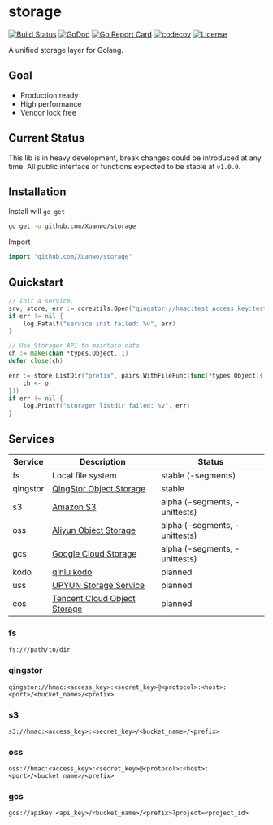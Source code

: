 # storage

[![Build Status](https://travis-ci.com/Xuanwo/storage.svg?branch=master)](https://travis-ci.com/Xuanwo/storage)
[![GoDoc](https://godoc.org/github.com/Xuanwo/storage?status.svg)](https://godoc.org/github.com/Xuanwo/storage)
[![Go Report Card](https://goreportcard.com/badge/github.com/Xuanwo/storage)](https://goreportcard.com/report/github.com/Xuanwo/storage)
[![codecov](https://codecov.io/gh/Xuanwo/storage/branch/master/graph/badge.svg)](https://codecov.io/gh/Xuanwo/storage)
[![License](https://img.shields.io/badge/license-apache%20v2-blue.svg)](https://github.com/Xuanwo/storage/blob/master/LICENSE)

A unified storage layer for Golang.

## Goal

- Production ready
- High performance
- Vendor lock free

## Current Status

This lib is in heavy development, break changes could be introduced at any time. All public interface or functions expected to be stable at `v1.0.0`.

## Installation

Install will `go get`

```bash
go get -u github.com/Xuanwo/storage
```

Import

```go
import "github.com/Xuanwo/storage"
```

## Quickstart


```go
// Init a service.
srv, store, err := coreutils.Open("qingstor://hmac:test_access_key:test_secret_key@https:qingstor.com:443/test_bucket_name")
if err != nil {
    log.Fatalf("service init failed: %v", err)
}

// Use Storager API to maintain data.
ch := make(chan *types.Object, 1)
defer close(ch)

err := store.ListDir("prefix", pairs.WithFileFunc(func(*types.Object){
    ch <- o
}))
if err != nil {
    log.Printf("storager listdir failed: %v", err)
}
```

## Services

| Service | Description | Status |
| ------- | ----------- | ------ |
| fs | Local file system | stable (-segments)|
| qingstor | [QingStor Object Storage](https://www.qingcloud.com/products/qingstor/) | stable |
| s3 | [Amazon S3](https://aws.amazon.com/s3/) | alpha (-segments, -unittests) |
| oss | [Aliyun Object Storage](https://www.aliyun.com/product/oss) | alpha (-segments, -unittests) |
| gcs | [Google Cloud Storage](https://cloud.google.com/storage/) | alpha (-segments, -unittests) |
| kodo | [qiniu kodo](https://www.qiniu.com/products/kodo) | planned |
| uss | [UPYUN Storage Service](https://www.upyun.com/products/file-storage) | planned |
| cos | [Tencent Cloud Object Storage](https://cloud.tencent.com/product/cos) | planned |

### fs

`fs:///path/to/dir`

### qingstor

`qingstor://hmac:<access_key>:<secret_key>@<protocol>:<host>:<port>/<bucket_name>/<prefix>`

### s3

`s3://hmac:<access_key>:<secret_key>/<bucket_name>/<prefix>`

### oss

`oss://hmac:<access_key>:<secret_key>@<protocol>:<host>:<port>/<bucket_name>/<prefix>`

### gcs

`gcs://apikey:<api_key>/<bucket_name>/<prefix>?project=<project_id>`
